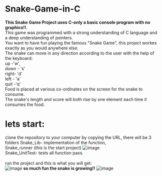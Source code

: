 # Snake-Game-in-C
**This Snake Game Project uses C-only a basic console program with no graphics!!.** <br />
This game was programmed with a strong understanding of C language and a deep understanding of pointers.<br />
You want to have fun playing the famous "Snake Game", this project workes exactly as you would anywhere else.<br />
The snake can move in any direction according to the user with the help of the keyboard:<br />
up -'w',<br />
down - 's' <br />
right- 'd'<br />
left - 'a' <br />
quit -'q' <br />
Food is placed at various co-ordinates on the screen for the snake to consume.<br />
The snake's length and score will both rise by one element each time it consumes the food.<br />
# lets start: <br/>
clone the repository to your computer by copying the URL, there will be 3 folders Snake_Lib- implementation of the function, <br/>
Snake_runner (this is the start project) ![image](https://user-images.githubusercontent.com/96113739/234329399-6c79d93a-5530-421f-b053-e1f80a82e25c.png)<br/>
Snake_UnitTest- tests all function pass.<br/> <br/>
run the project and this is what you will get:<br/>
![image](https://user-images.githubusercontent.com/96113739/234320084-d7c5de51-3167-4046-a6de-e28c293193af.png)
**so much fun the snake is growing!!**
![image](https://user-images.githubusercontent.com/96113739/234320123-a36b1653-5c80-47a7-a320-deed2cd14157.png)
